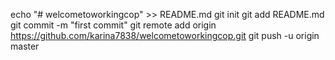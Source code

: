 

echo "# welcometoworkingcop" >> README.md
git init
git add README.md
git commit -m "first commit"
git remote add origin https://github.com/karina7838/welcometoworkingcop.git
git push -u origin master
